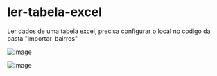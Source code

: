 # ler-tabela-excel
Ler dados de uma tabela excel, precisa configurar o local no codigo da pasta "importar_bairros"

![image](https://user-images.githubusercontent.com/57780382/193348102-cf8b859a-3cea-40d6-964c-698bda8d540d.png)

![image](https://user-images.githubusercontent.com/57780382/193347852-ec34dd67-136f-4ac0-8c38-9a544009695e.png)
